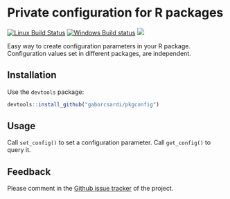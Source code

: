 
# Private configuration for R packages

[![Linux Build Status](https://travis-ci.org/gaborcsardi/pkgconfig.svg?branch=master)](https://travis-ci.org/gaborcsardi/pkgconfig)
[![Windows Build status](https://ci.appveyor.com/api/projects/status/github/gaborcsardi/pkgconfig?svg=true)](https://ci.appveyor.com/project/gaborcsardi/pkgconfig)
[![](http://www.r-pkg.org/badges/version/pkgconfig)](http://cran.rstudio.com/web/packages/pkgconfig/index.html)

Easy way to create configuration parameters in your R package. Configuration
values set in different packages, are independent.

## Installation

Use the `devtools` package:

```r
devtools::install_github("gaborcsardi/pkgconfig")
```

## Usage

Call `set_config()` to set a configuration parameter.
Call `get_config()` to query it.

## Feedback

Please comment in the
[Github issue tracker](https://github.com/gaborcsardi/pkgconfig/issues)
of the project.
